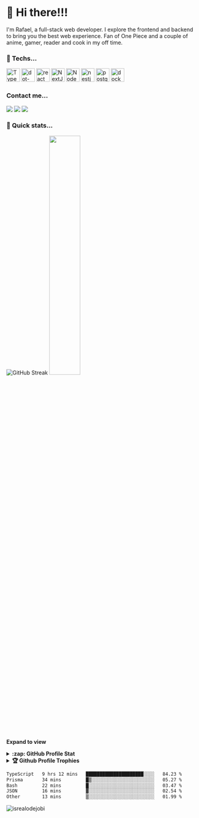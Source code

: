 # 👋 Hi there!!!

<p>I'm Rafael, a full-stack web developer. I explore the frontend and backend to bring you the best web experience. Fan of One Piece and a couple of anime, gamer, reader and cook in my off time.</p>



### 🧰 Techs...
  <div style="display: inline_block">
    <img width="35" heigth="35" alt="Typescript" src="https://cdn.jsdelivr.net/gh/devicons/devicon/icons/typescript/typescript-original.svg" />
    <img width="35" heigth="35" alt="dot-net" src="https://cdn.jsdelivr.net/gh/devicons/devicon/icons/dotnetcore/dotnetcore-original.svg" />
    <img width="35" heigth="35" alt="react" src="https://cdn.jsdelivr.net/gh/devicons/devicon/icons/react/react-original.svg" />
    <img width="35" heigth="35" alt="NextJS" src="https://cdn.jsdelivr.net/gh/devicons/devicon@latest/icons/nextjs/nextjs-original.svg" />
    <img width="35" heigth="35" alt="NodeJS" src="https://cdn.jsdelivr.net/gh/devicons/devicon@latest/icons/nodejs/nodejs-original-wordmark.svg" />
    <img width="35" heigth="35" alt="nestjs" src="https://cdn.jsdelivr.net/gh/devicons/devicon@latest/icons/nestjs/nestjs-original.svg" />
    <img width="35" heigth="35" alt="postgres" src="https://cdn.jsdelivr.net/gh/devicons/devicon/icons/postgresql/postgresql-original.svg" />
    <img width="35" heigth="35" alt="docker" src="https://cdn.jsdelivr.net/gh/devicons/devicon/icons/docker/docker-original.svg" />
  </div>

### Contact me...
<div>
  <a target="blank" href="mailto:ricciardi.rafael1997@gmail.com"><img src="https://img.shields.io/badge/Gmail-D14836?style=for-the-badge&logo=gmail&logoColor=white"/></a>
  <a target="blank" href="https://www.linkedin.com/in/rafaelricciardi/"><img src="https://img.shields.io/badge/LinkedIn-0077B5?style=for-the-badge&logo=linkedin&logoColor=white"/></a>
  <a target="blank" href="https://rafaelricciardi.vercel.app"><img src="https://img.shields.io/badge/Rafael_Ricciardi-323232?style=for-the-badge&logo=About.me&logoColor=white"/></a>
</div>
  
### 🚀 Quick stats...
<div align="left">
  <img src="https://streak-stats.demolab.com?user=ricciardi305&theme=nord&date_format=j%20M%5B%20Y%5D" alt="GitHub Streak" />
  <img width="40%" src="https://github-readme-stats.vercel.app/api/top-langs/?username=ricciardi305&hide_progress=true&theme=nord"/>
</div>

**Expand to view**
<details>
  <summary><b>:zap: GitHub Profile Stat</b></summary>
  <img src="https://github-readme-stats.anuraghazra1.vercel.app/api?username=ricciardi305&show_icons=true&theme=nord" />
</details>

<details>
  <summary><b>🏆 Github Profile Trophies</b></summary>
  <img src="https://github-profile-trophy.vercel.app/?username=ricciardi305&theme=nord" />
</details>

<!--START_SECTION:waka-->

```txt
TypeScript   9 hrs 12 mins   █████████████████████░░░░   84.23 %
Prisma       34 mins         █▒░░░░░░░░░░░░░░░░░░░░░░░   05.27 %
Bash         22 mins         █░░░░░░░░░░░░░░░░░░░░░░░░   03.47 %
JSON         16 mins         ▓░░░░░░░░░░░░░░░░░░░░░░░░   02.54 %
Other        13 mins         ▒░░░░░░░░░░░░░░░░░░░░░░░░   01.99 %
```

<!--END_SECTION:waka-->

<p align="left"> <img src="https://komarev.com/ghpvc/?username=ricciardi305&label=Profile%20views&color=0e75b6&style=flat" alt="isrealodejobi" />
</p>
